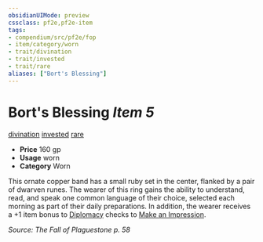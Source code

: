 ```yaml
---
obsidianUIMode: preview
cssclass: pf2e,pf2e-item
tags:
- compendium/src/pf2e/fop
- item/category/worn
- trait/divination
- trait/invested
- trait/rare
aliases: ["Bort's Blessing"]
---
```

# Bort's Blessing *Item 5*  
[divination](/rules/traits/divination.md)  [invested](/rules/traits/invested.md)  [rare](/rules/traits/rare.md)  

- **Price** 160 gp
- **Usage** worn
- **Category** Worn

This ornate copper band has a small ruby set in the center, flanked by a pair of dwarven runes. The wearer of this ring gains the ability to understand, read, and speak one common language of their choice, selected each morning as part of their daily preparations. In addition, the wearer receives a +1 item bonus to [Diplomacy](/compendium/skills.md#Diplomacy) checks to [Make an Impression](/rules/actions/make-an-impression.md).

*Source: The Fall of Plaguestone p. 58*